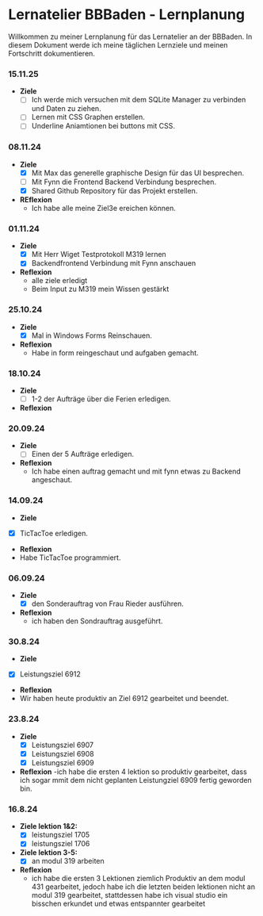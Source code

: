 # Lernatelier BBBaden - Lernplanung
 
Willkommen zu meiner Lernplanung für das Lernatelier an der BBBaden. In diesem Dokument werde ich meine täglichen Lernziele und meinen Fortschritt dokumentieren.
### 15.11.25
 - **Ziele**
   - [ ] Ich werde mich versuchen mit dem SQLite Manager zu verbinden und Daten zu ziehen.
   - [ ] Lernen mit CSS Graphen erstellen.
   - [ ] Underline Aniamtionen bei buttons mit CSS.
### 08.11.24
 - **Ziele**
   - [x] Mit Max das generelle graphische Design für das UI besprechen.
   - [ ] Mit Fynn die Frontend Backend Verbindung besprechen.
   - [x] Shared Github Repository für das Projekt erstellen.
 - **REflexion**
   - Ich habe alle meine Ziel3e ereichen können. 
### 01.11.24
 - **Ziele**
   - [x] Mit Herr Wiget Testprotokoll M319 lernen
   - [x] Backendfrontend Verbindung mit Fynn anschauen
 - **Reflexion**
   - alle ziele erledigt
   - Beim Input zu M319 mein Wissen gestärkt
### 25.10.24
 - **Ziele**
   - [x] Mal in Windows Forms Reinschauen.
 - **Reflexion**
   - Habe in form reingeschaut und aufgaben gemacht.
### 18.10.24
 - **Ziele**
   - [ ] 1-2 der Aufträge über die Ferien erledigen.
 - **Reflexion** 
### 20.09.24
 - **Ziele**
   - [ ] Einen der 5 Aufträge erledigen.
 - **Reflexion**
   - Ich habe einen auftrag gemacht und mit fynn etwas zu Backend angeschaut.
### 14.09.24
 - **Ziele**
  - [x] TicTacToe erledigen.
 - **Reflexion**
  - Habe TicTacToe programmiert.
### 06.09.24
 - **Ziele**
   - [x] den Sonderauftrag von Frau Rieder ausführen.
 - **Reflexion**
   - ich haben den Sondrauftrag ausgeführt.
### 30.8.24
 - **Ziele**
  - [x] Leistungsziel 6912
 - **Reflexion**
  - Wir haben heute produktiv an Ziel 6912 gearbeitet und beendet.
### 23.8.24
- **Ziele**
  - [x] Leistungsziel 6907
  - [x] Leistungsziel 6908
  - [x] Leistungsziel 6909
 - **Reflexion**
  -ich habe die ersten 4 lektion so produktiv gearbeitet, dass ich sogar mmit dem nicht geplanten
   Leistungziel 6909 fertig geworden bin.
### 16.8.24
 
- **Ziele lektion 1&2:** 
  - [x] leistungsziel 1705
  - [x] leistungsziel 1706
- **Ziele lektion 3-5:**
  - [x] an modul 319 arbeiten
- **Reflexion**
  - ich habe die ersten 3 Lektionen ziemlich Produktiv an dem modul 431 gearbeitet, jedoch habe ich die letzten beiden lektionen nicht an modul 319 gearbeitet, stattdessen habe ich visual studio ein bisschen erkundet und etwas entspannter gearbeitet
